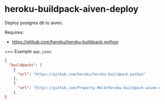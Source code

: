 # heroku-buildpack-aiven-deploy
Deploy postgres db to aiven.

Requires:

- https://github.com/heroku/heroku-buildpack-python

=== Example `app.json`:

```json
{
  "buildpacks": [
    {
      "url": "https://github.com/heroku/heroku-buildpack-python"
    },
    {
      "url": "https://github.com/Property-Meld/heroku-buildpack-aiven-deploy"
    }
}
```